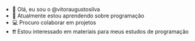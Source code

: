 - 👋 Olá, eu sou o @vitoraugustosilva
- 🌱 Atualmente estou aprendendo sobre programação
- 💻 Procuro colaborar em projetos
- ❗❗ Estou interessado em materiais para meus estudos de programação
<!---
**vitoraugustosilva/vitoraugustosilva** is a ✨ _special_ ✨ repository because its `README.md` (this file) appears on your GitHub profile.
You can click the Preview link to take a look at your changes
--->
